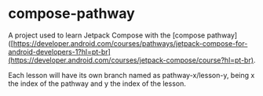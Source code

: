 # compose-pathway
A project used to learn Jetpack Compose with the [compose pathway]([https://developer.android.com/courses/pathways/jetpack-compose-for-android-developers-1?hl=pt-br](https://developer.android.com/courses/jetpack-compose/course?hl=pt-br).

Each lesson will have its own branch named as pathway-x/lesson-y, being x the index of the pathway and y the index of the lesson.
